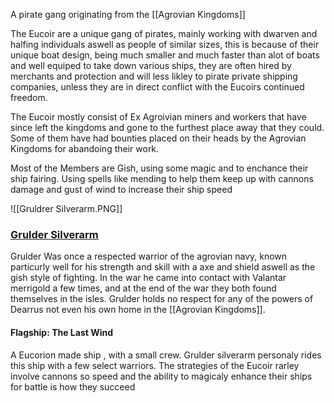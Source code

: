 A pirate gang originating from the [[Agrovian Kingdoms]]

The Eucoir are a unique gang of pirates, mainly working with dwarven and halfing individuals aswell as people of similar sizes, this is because of their unique boat design, being much smaller and much faster than alot of boats and well equiped to take down various ships, they are often hired by merchants and protection and will less likley to pirate private shipping companies, unless they are in direct conflict with the Eucoirs continued freedom. 

The Eucoir mostly consist of Ex Agroivian miners and workers that have since left the kingdoms and gone to the furthest place away that they could. Some of them have had bounties placed on their heads by the Agrovian Kingdoms for abandoing their work.


Most of the Members are Gish, using some magic and to enchance their ship fairing. Using spells like mending to help them keep up with cannons damage and gust of wind to increase their ship speed

![[Gruldrer Silverarm.PNG]]

### [Grulder Silverarm](https://www.dndbeyond.com/monsters/2100734-gruldrer-silverarm)
Grulder Was once a respected warrior of the agrovian navy, known particurly well for his strength and skill with a axe and shield aswell as the gish style of fighting. In the war he came into contact with Valantar merrigold a few times, and at the end of the war they both found themselves in the isles. Grulder holds no respect for any of the powers of Dearrus not even his own home in the [[Agrovian Kingdoms]].


#### Flagship: The Last Wind
A Eucorion made ship , with a small crew. Grulder silverarm personaly rides this ship with a few select warriors. The strategies of the Eucoir rarley involve cannons so speed and the ability to magicaly enhance their ships for battle is how they succeed
